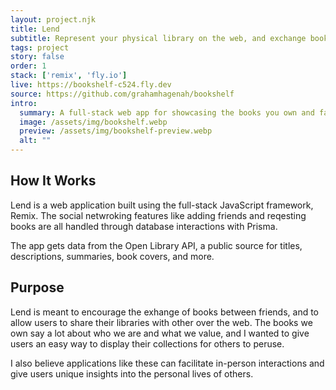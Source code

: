 ```yaml
---
layout: project.njk
title: Lend
subtitle: Represent your physical library on the web, and exchange books with friends.
tags: project
story: false
order: 1
stack: ['remix', 'fly.io']
live: https://bookshelf-c524.fly.dev
source: https://github.com/grahamhagenah/bookshelf
intro:
  summary: A full-stack web app for showcasing the books you own and facilitating the exchange of books.
  image: /assets/img/bookshelf.webp
  preview: /assets/img/bookshelf-preview.webp
  alt: ""
---
```


## How It Works
Lend is a web application built using the full-stack JavaScript framework, Remix. The social netwroking features like adding friends and reqesting books are all handled through database interactions with Prisma. 

The app gets data from the Open Library API, a public source for titles, descriptions, summaries, book covers, and more. 

## Purpose
Lend is meant to encourage the exhange of books between friends, and to allow users to share their libraries with other over the web. The books we own say a lot about who we are and what we value, and I wanted to give users an easy way to display their collections for others to peruse.

I also believe applications like these can facilitate in-person interactions and give users unique insights into the personal lives of others. 